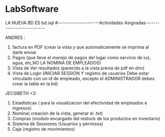 # LabSoftware
LA NUEVA BD ES bd.sql
#---------------------Actividades Asignadas---------------------------

ANDRES :
1) factura en PDF (crear la vista y que automaticamente se imprima al darle enviar
2) Pagos (que lleve el manejo de pagos del lugar como servicio de luz, agua, etc,NO LA NOMINA DE EMPLEADOS)
3) Vista de Ver resultados (parecido a la vista previa de pdf en driv)
4) Vista de Login (INICIAR SESSION Y registro de usuarios Debe estar vinculado con un id de empleado, excepto el ADMINISTRADOR debes crear la tabla en la bd)


JECSIBETH <3:

1) Estadísticas ( para la visualizacion del efectividad de empleados e ingresos)
2) Nomina( creacion de la vista, generar el .txt)
3) Compras (modulo encargado del restock de los productos en inventario)
4) Sistema de Sessiones (Usuarios y permisos)
5) Caja (registro de movimientos)  

